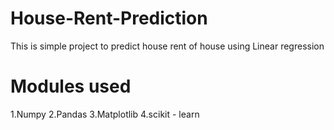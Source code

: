 # House-Rent-Prediction

This is simple project to predict house rent of house using Linear regression

# Modules used
1.Numpy
2.Pandas
3.Matplotlib
4.scikit - learn
